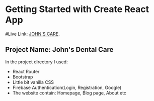 # Getting Started with Create React App

#Live Link: [JOHN'S CARE](https://sweet-cuchufli-64aeb7.netlify.app/).

## Project Name: John's Dental Care

In the project directory I used:

* React Router
* Bootstrap
* Little bit vanilla CSS
* Firebase Authentication(Login, Registration, Google)
* The website contain: Homepage, Blog page, About etc

